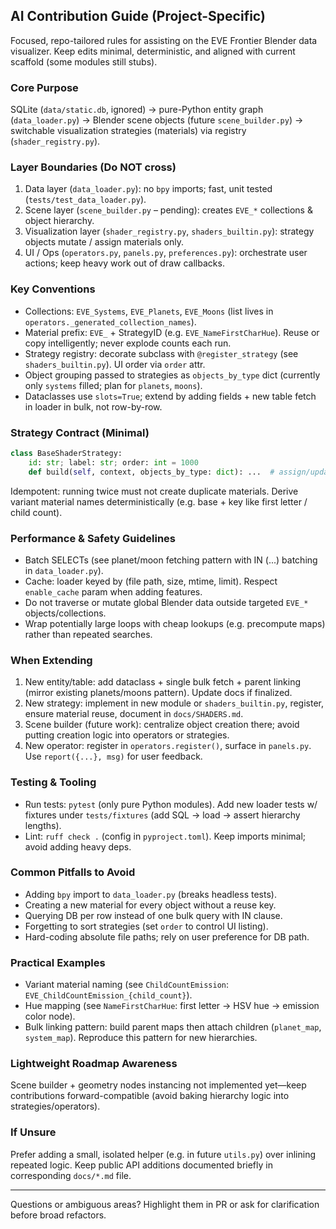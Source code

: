 ## AI Contribution Guide (Project-Specific)

Focused, repo-tailored rules for assisting on the EVE Frontier Blender data visualizer. Keep edits minimal, deterministic, and aligned with current scaffold (some modules still stubs).

### Core Purpose

SQLite (`data/static.db`, ignored) -> pure-Python entity graph (`data_loader.py`) -> Blender scene objects (future `scene_builder.py`) -> switchable visualization strategies (materials) via registry (`shader_registry.py`).

### Layer Boundaries (Do NOT cross)

1. Data layer (`data_loader.py`): no `bpy` imports; fast, unit tested (`tests/test_data_loader.py`).
2. Scene layer (`scene_builder.py` – pending): creates `EVE_*` collections & object hierarchy.
3. Visualization layer (`shader_registry.py`, `shaders_builtin.py`): strategy objects mutate / assign materials only.
4. UI / Ops (`operators.py`, `panels.py`, `preferences.py`): orchestrate user actions; keep heavy work out of draw callbacks.



### Key Conventions
- Collections: `EVE_Systems`, `EVE_Planets`, `EVE_Moons` (list lives in `operators._generated_collection_names`).
- Material prefix: `EVE_` + StrategyID (e.g. `EVE_NameFirstCharHue`). Reuse or copy intelligently; never explode counts each run.
- Strategy registry: decorate subclass with `@register_strategy` (see `shaders_builtin.py`). UI order via `order` attr.
- Object grouping passed to strategies as `objects_by_type` dict (currently only `systems` filled; plan for `planets`, `moons`).
- Dataclasses use `slots=True`; extend by adding fields + new table fetch in loader in bulk, not row-by-row.

### Strategy Contract (Minimal)

```python
class BaseShaderStrategy:
    id: str; label: str; order: int = 1000
    def build(self, context, objects_by_type: dict): ...  # assign/update materials
```

Idempotent: running twice must not create duplicate materials. Derive variant material names deterministically (e.g. base + key like first letter / child count).

### Performance & Safety Guidelines
- Batch SELECTs (see planet/moon fetching pattern with IN (...) batching in `data_loader.py`).
- Cache: loader keyed by (file path, size, mtime, limit). Respect `enable_cache` param when adding features.
- Do not traverse or mutate global Blender data outside targeted `EVE_*` objects/collections.
- Wrap potentially large loops with cheap lookups (e.g. precompute maps) rather than repeated searches.

### When Extending

1. New entity/table: add dataclass + single bulk fetch + parent linking (mirror existing planets/moons pattern). Update docs if finalized.
2. New strategy: implement in new module or `shaders_builtin.py`, register, ensure material reuse, document in `docs/SHADERS.md`.
3. Scene builder (future work): centralize object creation there; avoid putting creation logic into operators or strategies.
4. New operator: register in `operators.register()`, surface in `panels.py`. Use `report({...}, msg)` for user feedback.



### Testing & Tooling
- Run tests: `pytest` (only pure Python modules). Add new loader tests w/ fixtures under `tests/fixtures` (add SQL -> load -> assert hierarchy lengths).
- Lint: `ruff check .` (config in `pyproject.toml`). Keep imports minimal; avoid adding heavy deps.

### Common Pitfalls to Avoid
- Adding `bpy` import to `data_loader.py` (breaks headless tests).
- Creating a new material for every object without a reuse key.
- Querying DB per row instead of one bulk query with IN clause.
- Forgetting to sort strategies (set `order` to control UI listing).
- Hard-coding absolute file paths; rely on user preference for DB path.

### Practical Examples
- Variant material naming (see `ChildCountEmission`: `EVE_ChildCountEmission_{child_count}`).
- Hue mapping (see `NameFirstCharHue`: first letter -> HSV hue -> emission color node).
- Bulk linking pattern: build parent maps then attach children (`planet_map`, `system_map`). Reproduce this pattern for new hierarchies.

### Lightweight Roadmap Awareness
Scene builder + geometry nodes instancing not implemented yet—keep contributions forward-compatible (avoid baking hierarchy logic into strategies/operators).

### If Unsure
Prefer adding a small, isolated helper (e.g. in future `utils.py`) over inlining repeated logic. Keep public API additions documented briefly in corresponding `docs/*.md` file.

---
Questions or ambiguous areas? Highlight them in PR or ask for clarification before broad refactors.
